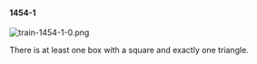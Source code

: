 #### 1454-1
![train-1454-1-0.png](https://github.com/lil-lab/nlvr/raw/master/nlvr/train/images/73/train-1454-1-0.png "train-1454-1-0.png")

There is at least one box with a square and exactly one triangle.